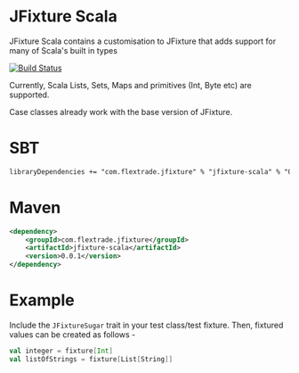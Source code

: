 # JFixture Scala
JFixture Scala contains a customisation to JFixture that adds support for many of Scala's built in types

[![Build Status](https://travis-ci.org/FlexTradeUKLtd/jfixture-scala.svg?branch=master)](https://travis-ci.org/FlexTradeUKLtd/jfixture-scala)

Currently, Scala Lists, Sets, Maps and primitives (Int, Byte etc) are supported.

Case classes already work with the base version of JFixture.

# SBT
```xml
libraryDependencies += "com.flextrade.jfixture" % "jfixture-scala" % "0.0.1"
```

# Maven
```xml
<dependency>
	<groupId>com.flextrade.jfixture</groupId>
	<artifactId>jfixture-scala</artifactId>
	<version>0.0.1</version>
</dependency>
```

# Example

Include the `JFixtureSugar` trait in your test class/test fixture. Then, fixtured values can be created as follows -

```scala
val integer = fixture[Int]
val listOfStrings = fixture[List[String]]
```
